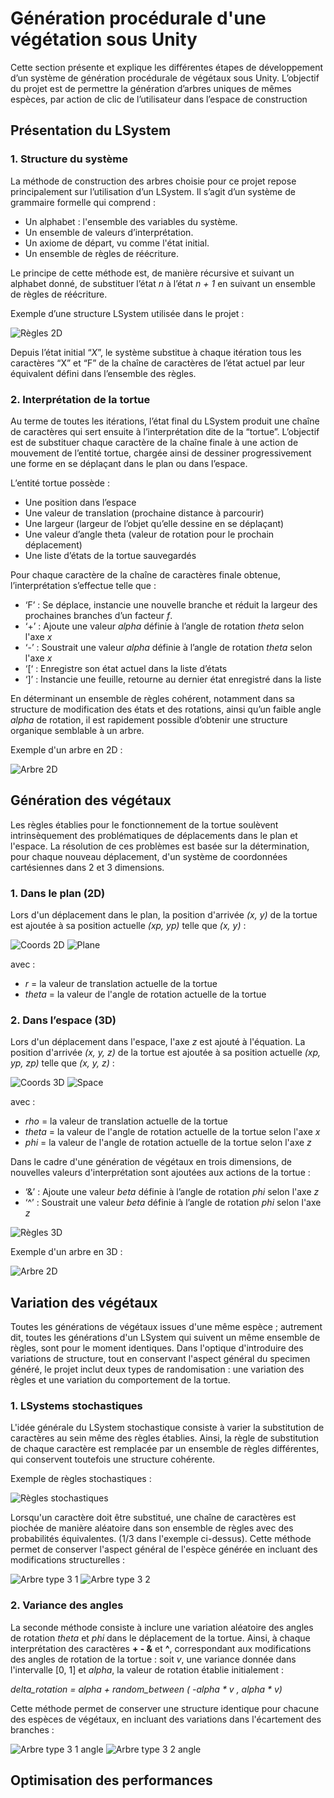 # Génération procédurale d'une végétation sous Unity

Cette section présente et explique les différentes étapes de développement d’un système de génération procédurale de végétaux sous Unity. L’objectif du projet est de permettre la génération d’arbres uniques de mêmes espèces, par action de clic de l’utilisateur dans l’espace de construction

## Présentation du LSystem
### 1. Structure du système
La méthode de construction des arbres choisie pour ce projet repose principalement sur l’utilisation d’un LSystem. Il s’agit d’un système de grammaire formelle qui comprend :
* Un alphabet :  l'ensemble des variables du système.
* Un ensemble de valeurs d’interprétation.
* Un axiome de départ, vu comme l'état initial.
* Un ensemble de règles de réécriture.

Le principe de cette méthode est, de manière récursive et suivant un alphabet donné, de substituer l’état *n* à l’état *n + 1* en suivant un ensemble de règles de réécriture. 

Exemple d’une structure LSystem utilisée dans le projet : 

![Règles 2D](https://github.com/vclimpont/plant-generation/blob/main/Images/regles2d.PNG)

Depuis l’état initial “*X*”, le système substitue à chaque itération tous les caractères “X” et “F” de la chaîne de caractères de l’état actuel par leur équivalent défini dans l’ensemble des règles. 

### 2. Interprétation de la tortue

Au terme de toutes les itérations, l’état final du LSystem produit une chaîne de caractères qui sert ensuite à l’interprétation dite de la “tortue”. L’objectif est de substituer chaque caractère de la chaîne finale à une action de mouvement de l’entité tortue, chargée ainsi de dessiner progressivement une forme en se déplaçant dans le plan ou dans l’espace. 

L’entité tortue possède :
* Une position dans l’espace
* Une valeur de translation (prochaine distance à parcourir)
* Une largeur (largeur de l’objet qu’elle dessine en se déplaçant)
* Une valeur d’angle theta (valeur de rotation pour le prochain déplacement)
* Une liste d’états de la tortue sauvegardés

Pour chaque caractère de la chaîne de caractères finale obtenue, l’interprétation s’effectue telle que :
* ‘F’ : Se déplace, instancie une nouvelle branche et réduit la largeur des prochaines branches d’un facteur *f*.
* ‘+’ : Ajoute une valeur *alpha* définie à l’angle de rotation *theta* selon l'axe *x*
* ‘-’ : Soustrait une valeur *alpha* définie à l’angle de rotation *theta* selon l'axe *x*
* ‘[‘ : Enregistre son état actuel dans la liste d’états
* ‘]’ : Instancie une feuille, retourne au dernier état enregistré dans la liste

En déterminant un ensemble de règles cohérent, notamment dans sa structure de modification des états et des rotations, ainsi qu’un faible angle *alpha* de rotation, il est rapidement possible d’obtenir une structure organique semblable à un arbre.

Exemple d'un arbre en 2D :

![Arbre 2D](https://github.com/vclimpont/plant-generation/blob/main/Images/arbre2d.PNG)

## Génération des végétaux
Les règles établies pour le fonctionnement de la tortue soulèvent intrinsèquement des problématiques de déplacements dans le plan et l'espace. La résolution de ces problèmes est basée sur la détermination, pour chaque nouveau déplacement, d'un système de coordonnées cartésiennes dans 2 et 3 dimensions.
### 1. Dans le plan (2D)
Lors d'un déplacement dans le plan, la position d'arrivée *(x, y)* de la tortue est ajoutée à sa position actuelle *(xp, yp)* telle que *(x, y)* :

![Coords 2D](https://github.com/vclimpont/plant-generation/blob/main/Images/coord2d.PNG)
![Plane](https://github.com/vclimpont/plant-generation/blob/main/Images/plane.PNG)

avec : 
* *r* = la valeur de translation actuelle de la tortue
* *theta* = la valeur de l'angle de rotation actuelle de la tortue
### 2. Dans l’espace (3D)
Lors d'un déplacement dans l'espace, l'axe *z* est ajouté à l'équation. La position d'arrivée *(x, y, z)* de la tortue est ajoutée à sa position actuelle *(xp, yp, zp)* telle que *(x, y, z)* :

![Coords 3D](https://github.com/vclimpont/plant-generation/blob/main/Images/coord3d.PNG)
![Space](https://github.com/vclimpont/plant-generation/blob/main/Images/space.PNG)

avec :
* *rho* = la valeur de translation actuelle de la tortue
* *theta* = la valeur de l'angle de rotation actuelle de la tortue selon l'axe *x*
* *phi* = la valeur de l'angle de rotation actuelle de la tortue selon l'axe *z*

Dans le cadre d'une génération de végétaux en trois dimensions, de nouvelles valeurs d'interprétation sont ajoutées aux actions de la tortue :
* ‘&’ : Ajoute une valeur *beta* définie à l’angle de rotation *phi* selon l'axe *z*
* ‘^’ : Soustrait une valeur *beta* définie à l’angle de rotation *phi* selon l'axe *z*

![Règles 3D](https://github.com/vclimpont/plant-generation/blob/main/Images/regles3d.PNG)

Exemple d'un arbre en 3D :

![Arbre 2D](https://github.com/vclimpont/plant-generation/blob/main/Images/arbre3d.PNG)

## Variation des végétaux
Toutes les générations de végétaux issues d'une même espèce ; autrement dit, toutes les générations d'un LSystem qui suivent un même ensemble de règles, sont pour le moment identiques. Dans l'optique d'introduire des variations de structure, tout en conservant l'aspect général du specimen généré, le projet inclut deux types de randomisation : une variation des règles et une variation du comportement de la tortue.
### 1. LSystems stochastiques
L'idée générale du LSystem stochastique consiste à varier la substitution de caractères au sein même des règles établies. 
Ainsi, la règle de substitution de chaque caractère est remplacée par un ensemble de règles différentes, qui conservent toutefois une structure cohérente.

Exemple de règles stochastiques : 

![Règles stochastiques](https://github.com/vclimpont/plant-generation/blob/main/Images/reglesstochastiques.PNG)

Lorsqu'un caractère doit être substitué, une chaîne de caractères est piochée de manière aléatoire dans son ensemble de règles avec des probabilités équivalentes. (1/3 dans l'exemple ci-dessus). 
Cette méthode permet de conserver l'aspect général de l'espèce générée en incluant des modifications structurelles : 

![Arbre type 3 1](https://github.com/vclimpont/plant-generation/blob/main/Images/type31.PNG)
![Arbre type 3 2](https://github.com/vclimpont/plant-generation/blob/main/Images/type32.PNG)

### 2. Variance des angles
La seconde méthode consiste à inclure une variation aléatoire des angles de rotation *theta* et *phi* dans le déplacement de la tortue.
Ainsi, à chaque interprétation des caractères **+ - &** et **^**, correspondant aux modifications des angles de rotation de la tortue : 
soit *v*, une variance donnée dans l'intervalle [0, 1] et *alpha*, la valeur de rotation établie initialement :

  *delta_rotation = alpha + random_between ( -alpha * v , alpha * v)* 
  
Cette méthode permet de conserver une structure identique pour chacune des espèces de végétaux, en incluant des variations dans l'écartement des branches :

![Arbre type 3 1 angle](https://github.com/vclimpont/plant-generation/blob/main/Images/type31angle.PNG)
![Arbre type 3 2 angle](https://github.com/vclimpont/plant-generation/blob/main/Images/type32angle.PNG)
## Optimisation des performances
